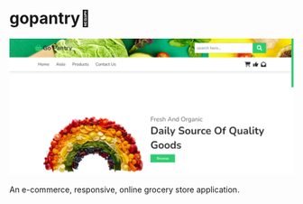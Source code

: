 # gopantry🥑

<img src="https://github.com/lizx-i/gopantry/blob/main/GOcover.png">

An e-commerce, responsive, online grocery store application.
